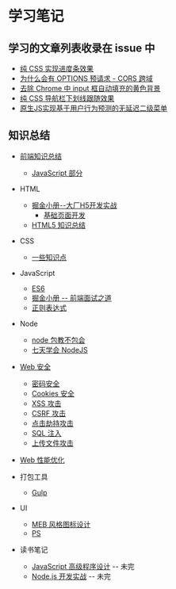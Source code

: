 # 学习笔记

## 学习的文章列表收录在 issue 中

- [纯 CSS 实现进度条效果](https://github.com/liuyib/study-note/issues/1)
- [为什么会有 OPTIONS 预请求 - CORS 跨域](https://github.com/liuyib/study-note/issues/2)
- [去除 Chrome 中 input 框自动填充的黄色背景](https://github.com/liuyib/study-note/issues/3)
- [纯 CSS 导航栏下划线跟随效果](https://github.com/liuyib/study-note/issues/5)
- [原生JS实现基于用户行为预测的无延迟二级菜单](https://github.com/liuyib/study-note/issues/6)

## 知识总结

- [前端知识总结](https://github.com/liuyib/study-note/tree/master/%E5%89%8D%E7%AB%AF%E7%9F%A5%E8%AF%86%E6%80%BB%E7%BB%93)

  - [JavaScript 部分](https://github.com/liuyib/study-note/tree/master/JavaScript/%E5%89%8D%E7%AB%AF%E9%9D%A2%E8%AF%95%E4%B9%8B%E9%81%93)

- HTML

  - [掘金小册--大厂H5开发实战](https://github.com/liuyib/study-note/tree/master/HTML/HTML5/%E5%A4%A7%E5%8E%82H5%E5%BC%80%E5%8F%91%E5%AE%9E%E6%88%98)
    - [基础页面开发](https://github.com/liuyib/study-note/blob/master/HTML/HTML5/%E5%A4%A7%E5%8E%82H5%E5%BC%80%E5%8F%91%E5%AE%9E%E6%88%98/%E5%9F%BA%E7%A1%80%E9%A1%B5%E9%9D%A2%E5%BC%80%E5%8F%91.md)
  - [HTML5 知识总结](https://github.com/liuyib/study-note/tree/master/HTML/HTML5)

- CSS

  - [一些知识点](https://github.com/liuyib/study-note/blob/master/CSS/others.md)

- JavaScript

  - [ES6](https://github.com/liuyib/study-note/tree/master/JavaScript/ES6)
  - [掘金小册 -- 前端面试之道](https://github.com/liuyib/study-note/tree/master/JavaScript/%E5%89%8D%E7%AB%AF%E9%9D%A2%E8%AF%95%E4%B9%8B%E9%81%93)
  - [正则表达式](https://github.com/liuyib/study-note/tree/master/JavaScript/%E6%AD%A3%E5%88%99%E8%A1%A8%E8%BE%BE%E5%BC%8F)

- Node

  - [node 包教不包会](https://github.com/liuyib/study-note/tree/master/Node/node%E5%8C%85%E6%95%99%E4%B8%8D%E5%8C%85%E4%BC%9A)
  - [七天学会 NodeJS](https://github.com/liuyib/study-note/tree/master/Node/%E4%B8%83%E5%A4%A9%E5%AD%A6%E4%BC%9ANodeJS)

- [Web 安全](https://github.com/liuyib/study-note/tree/master/Web%E5%AE%89%E5%85%A8)

  - [密码安全](https://github.com/liuyib/study-note/tree/master/Web%E5%AE%89%E5%85%A8/%E5%AF%86%E7%A0%81%E5%AE%89%E5%85%A8)
  - [Cookies 安全](https://github.com/liuyib/study-note/tree/master/Web%E5%AE%89%E5%85%A8/Cookies%E5%AE%89%E5%85%A8)
  - [XSS 攻击](https://github.com/liuyib/study-note/tree/master/Web%E5%AE%89%E5%85%A8/XSS)
  - [CSRF 攻击](https://github.com/liuyib/study-note/tree/master/Web%E5%AE%89%E5%85%A8/CSRF)
  - [点击劫持攻击](https://github.com/liuyib/study-note/tree/master/Web%E5%AE%89%E5%85%A8/%E7%82%B9%E5%87%BB%E5%8A%AB%E6%8C%81)
  - [SQL 注入](https://github.com/liuyib/study-note/tree/master/Web%E5%AE%89%E5%85%A8/SQL%E6%B3%A8%E5%85%A5)
  - [上传文件攻击](https://github.com/liuyib/study-note/tree/master/Web%E5%AE%89%E5%85%A8/%E4%B8%8A%E4%BC%A0%E6%96%87%E4%BB%B6%E6%94%BB%E5%87%BB)

- [Web 性能优化](https://github.com/liuyib/study-note/tree/master/Web%E6%80%A7%E8%83%BD%E4%BC%98%E5%8C%96)

- 打包工具

  - [Gulp](https://github.com/liuyib/study-note/tree/master/%E6%89%93%E5%8C%85%E5%B7%A5%E5%85%B7/gulp)

- UI

  - [MEB 风格图标设计](https://github.com/liuyib/study-note/tree/master/UI/MBE%E9%A3%8E%E6%A0%BC%E5%9B%BE%E6%A0%87%E8%AE%BE%E8%AE%A1)
  - [PS](https://github.com/liuyib/study-note/tree/master/UI/PS)

- 读书笔记
  - [JavaScript 高级程序设计](https://github.com/liuyib/study-note/tree/master/%E8%AF%BB%E4%B9%A6%E7%AC%94%E8%AE%B0/JavaScript%E9%AB%98%E7%BA%A7%E7%A8%8B%E5%BA%8F%E8%AE%BE%E8%AE%A1) -- 未完
  - [Node.js 开发实战](https://github.com/liuyib/study-note/tree/master/%E8%AF%BB%E4%B9%A6%E7%AC%94%E8%AE%B0/Node.js%E5%BC%80%E5%8F%91%E5%AE%9E%E6%88%98) -- 未完
